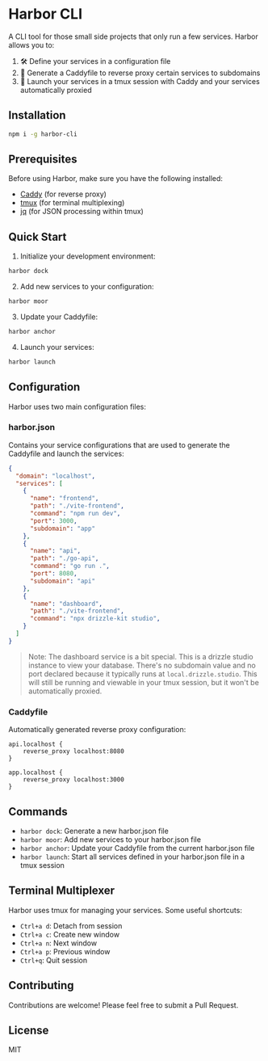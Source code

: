 # Harbor CLI

A CLI tool for those small side projects that only run a few services. Harbor allows you to:

1. 🛠️ Define your services in a configuration file
2. 🔄 Generate a Caddyfile to reverse proxy certain services to subdomains
3. 🚀 Launch your services in a tmux session with Caddy and your services automatically proxied

## Installation

```bash
npm i -g harbor-cli
```

## Prerequisites

Before using Harbor, make sure you have the following installed:

- [Caddy](https://caddyserver.com/docs/install) (for reverse proxy)
- [tmux](https://github.com/tmux/tmux/wiki/Installing) (for terminal multiplexing)
- [jq](https://stedolan.github.io/jq/download/) (for JSON processing within tmux)

## Quick Start

1. Initialize your development environment:
```bash
harbor dock
```

2. Add new services to your configuration:
```bash
harbor moor
```

3. Update your Caddyfile:
```bash
harbor anchor
```

4. Launch your services:
```bash
harbor launch
```

## Configuration

Harbor uses two main configuration files:

### harbor.json

Contains your service configurations that are used to generate the Caddyfile and launch the services:

```json
{
  "domain": "localhost",
  "services": [
    {
      "name": "frontend",
      "path": "./vite-frontend",
      "command": "npm run dev",
      "port": 3000,
      "subdomain": "app"
    },
    {
      "name": "api",
      "path": "./go-api",
      "command": "go run .",
      "port": 8080,
      "subdomain": "api"
    },
    {
      "name": "dashboard",
      "path": "./vite-frontend",
      "command": "npx drizzle-kit studio",
    }
  ]
}
```

> Note: The dashboard service is a bit special. This is a drizzle studio instance to view your database. There's no subdomain value and no port declared because it typically runs at `local.drizzle.studio`. This will still be running and viewable in your tmux session, but it won't be automatically proxied.

### Caddyfile

Automatically generated reverse proxy configuration:

```caddy
api.localhost {
    reverse_proxy localhost:8080
}

app.localhost {
    reverse_proxy localhost:3000
}
```

## Commands

- `harbor dock`: Generate a new harbor.json file
- `harbor moor`: Add new services to your harbor.json file
- `harbor anchor`: Update your Caddyfile from the current harbor.json file
- `harbor launch`: Start all services defined in your harbor.json file in a tmux session

## Terminal Multiplexer

Harbor uses tmux for managing your services. Some useful shortcuts:

- `Ctrl+a d`: Detach from session
- `Ctrl+a c`: Create new window
- `Ctrl+a n`: Next window
- `Ctrl+a p`: Previous window
- `Ctrl+q`: Quit session

## Contributing

Contributions are welcome! Please feel free to submit a Pull Request.

## License

MIT
